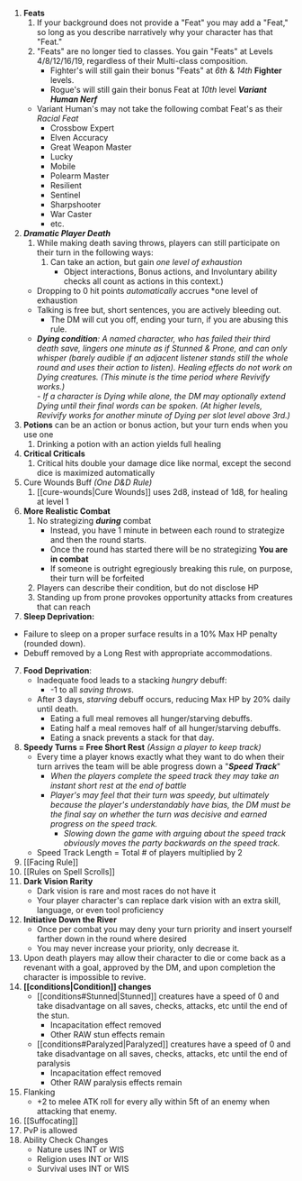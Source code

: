 1. **Feats**
	1. If your background does not provide a "Feat" you may add a "Feat," so long as you describe narratively why your character has that "Feat."
	2. "Feats" are no longer tied to classes. You gain "Feats" at Levels 4/8/12/16/19, regardless of their Multi-class composition.
		- Fighter's will still gain their bonus "Feats" at *6th* & *14th* **Fighter** levels.
		- Rogue's will still gain their bonus Feat at *10th* level
	***Variant Human Nerf***
	- Variant Human's may not take the following combat Feat's as their *Racial Feat*
		- Crossbow Expert
		- Elven Accuracy
		- Great Weapon Master
		- Lucky
		- Mobile
		- Polearm Master
		- Resilient
		- Sentinel
		- Sharpshooter
		- War Caster
		- etc.
1. **_Dramatic Player Death_**
    1. While making death saving throws, players can still participate on their turn in the following ways:
        1. Can take an action, but gain _one level of exhaustion_
            - Object interactions, Bonus actions, and Involuntary ability checks all count as actions in this context.)
    - Dropping to 0 hit points _automatically_ accrues *one level of exhaustion
    - Talking is free but, short sentences, you are actively bleeding out.
        - The DM will cut you off, ending your turn, if you are abusing this rule.
    - ***Dying condition**: A named character, who has failed their third death save, lingers one minute as if Stunned & Prone, and can only whisper (barely audible if an adjacent listener stands still the whole round and uses their action to listen). Healing effects do not work on Dying creatures. (This minute is the time period where Revivify works.)*  
        _- If a character is Dying while alone, the DM may optionally extend Dying until their final words can be spoken. (At higher levels, Revivify works for another minute of Dying per slot level above 3rd.)_
2.  **Potions** can be an action or bonus action, but your turn ends when you use one
	1. Drinking a potion with an action yields full healing
3. **Critical Criticals**
	1. Critical hits double your damage dice like normal, except the second dice is maximized automatically
4. Cure Wounds Buff *(One D&D Rule)*
	1. [[cure-wounds|Cure Wounds]] uses 2d8, instead of 1d8, for healing at level 1
5. **More Realistic Combat**
	1. No strategizing ***during*** combat
		- Instead, you have 1 minute in between each round to strategize and then the round starts.
		- Once the round has started there will be no strategizing **You are in combat**
		- If someone is outright egregiously breaking this rule, on purpose, their turn will be forfeited
	2. Players can describe their condition, but do not disclose HP
	3. Standing up from prone provokes opportunity attacks from creatures that can reach
6. **Sleep Deprivation:**
  - Failure to sleep on a proper surface results in a 10% Max HP penalty (rounded down).
  - Debuff removed by a Long Rest with appropriate accommodations.
7. **Food Deprivation**:
	  - Inadequate food leads to a stacking *hungry* debuff:
	    - -1 to all *saving throws*.
	  - After 3 days, *starving* debuff occurs, reducing Max HP by 20% daily until death.
	    - Eating a full meal removes all hunger/starving debuffs.
	    - Eating half a meal removes half of all hunger/starving debuffs.
	    - Eating a snack prevents a stack for that day.
8. **Speedy Turns = Free Short Rest** *(Assign a player to keep track)*
	- Every time a player knows exactly what they want to do when their turn arrives the team will be able progress down a "***Speed Track***"
		- *When the players complete the speed track they may take an instant short rest at the end of battle*
		- *Player's may feel that their turn was speedy, but ultimately because the player's understandably have bias, the DM must be the final say on whether the turn was decisive and earned progress on the speed track.*
			- *Slowing down the game with arguing about the speed track obviously moves the party backwards on the speed track.*
	- Speed Track Length = Total # of players multiplied by 2
9.  [[Facing Rule]]
10. [[Rules on Spell Scrolls]]
11. **Dark Vision Rarity**
	- Dark vision is rare and most races do not have it
	- Your player character's can replace dark vision with an extra skill, language, or even tool proficiency
12. **Initiative Down the River**
	- Once per combat you may deny your turn priority and insert yourself farther down in the round where desired
	- You may never increase your priority, only decrease it.
13. Upon death players may allow their character to die or come back as a revenant with a goal, approved by the DM, and upon completion the character is impossible to revive.  
14. **[[conditions|Condition]] changes**
	- [[conditions#Stunned|Stunned]] creatures have a speed of 0 and take disadvantage on all saves, checks, attacks, etc until the end of the stun.
		- Incapacitation effect removed
		- Other RAW stun effects remain
	- [[conditions#Paralyzed|Paralyzed]] creatures have a speed of 0 and take disadvantage on all saves, checks, attacks, etc until the end of paralysis
		- Incapacitation effect removed 
		- Other RAW paralysis effects remain
15. Flanking 
	- +2 to melee ATK roll for every ally within 5ft of an enemy when attacking that enemy.
16. [[Suffocating]]
17. PvP is allowed
18. Ability Check Changes 
	- Nature uses INT or WIS
	- Religion uses INT or WIS 
	- Survival uses INT or WIS 